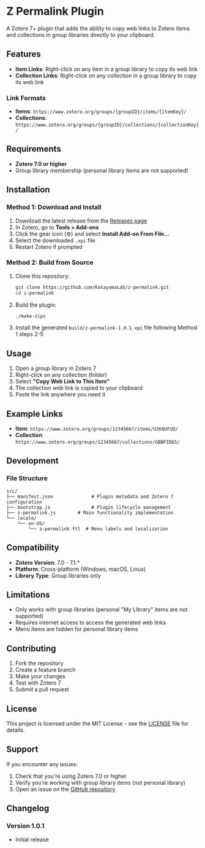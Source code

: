 # Z Permalink Plugin

A Zotero 7+ plugin that adds the ability to copy web links to Zotero items and collections in group libraries directly to your clipboard.

## Features

- **Item Links**: Right-click on any item in a group library to copy its web link
- **Collection Links**: Right-click on any collection in a group library to copy its web link

### Link Formats

- **Items**: `https://www.zotero.org/groups/{groupID}/items/{itemKey}/`
- **Collections**: `https://www.zotero.org/groups/{groupID}/collections/{collectionKey}/`

## Requirements

- **Zotero 7.0 or higher**
- Group library membership (personal library items are not supported)

## Installation

### Method 1: Download and Install

1. Download the latest release from the [Releases page](https://github.com/KatayamaLab/zpermalink/releases)
2. In Zotero, go to **Tools > Add-ons**
3. Click the gear icon (⚙️) and select **Install Add-on From File...**
4. Select the downloaded `.xpi` file
5. Restart Zotero if prompted

### Method 2: Build from Source

1. Clone this repository:
   ```bash
   git clone https://github.com/KatayamaLab/z-permalink.git
   cd z-permalink
   ```

2. Build the plugin:
   ```bash
   ./make-zips
   ```

3. Install the generated `build/z-permalink-1.0.1.xpi` file following Method 1 steps 2-5

## Usage

1. Open a group library in Zotero 7
2. Right-click on any collection (folder)
3. Select **"Copy Web Link to This Item"**
4. The collection web link is copied to your clipboard
5. Paste the link anywhere you need it

## Example Links

- **Item**: `https://www.zotero.org/groups/12345667/items/U368UFVD/`
- **Collection**: `https://www.zotero.org/groups/12345667/collections/GBBPIDG5/`

## Development

### File Structure

```
src/
├── manifest.json              # Plugin metadata and Zotero 7 configuration
├── bootstrap.js               # Plugin lifecycle management
├── z-permalink.js        # Main functionality implementation
└── locale/
    └── en-US/
        └── z-permalink.ftl  # Menu labels and localization
```


## Compatibility

- **Zotero Version**: 7.0 - 7.1.*
- **Platform**: Cross-platform (Windows, macOS, Linux)
- **Library Type**: Group libraries only

## Limitations

- Only works with group libraries (personal "My Library" items are not supported)
- Requires internet access to access the generated web links
- Menu items are hidden for personal library items

## Contributing

1. Fork the repository
2. Create a feature branch
3. Make your changes
4. Test with Zotero 7
5. Submit a pull request

## License

This project is licensed under the MIT License - see the [LICENSE](LICENSE) file for details.

## Support

If you encounter any issues:

1. Check that you're using Zotero 7.0 or higher
2. Verify you're working with group library items (not personal library)
3. Open an issue on the [GitHub repository](https://github.com/KatayamaLab/z-permalink/issues)

## Changelog

### Version 1.0.1
- Initial release

